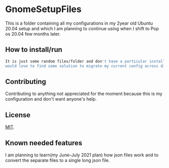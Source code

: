 # GnomeSetupFiles

This is a folder containing all my configurations in my 2year old Ubuntu 20.04 setup and which I am planning to continue using when I shift to Pop os 20.04 few months later.

## How to install/run

``` bash
It is just some random files/folder and don't have a particular installation process, 
would love to find some solution to migrate my current config across distros.. but until then,   :)
```

## Contributing

Contributing to anything not appreciated for the moment because this is my configuration and don't want anyone's help.

## License
[MIT](https://choosealicense.com/licenses/mit/).

## Known needed features

I am planning to learn(my June-July 2021 plan) how json files work and to convert the separate files to a single long json file.
